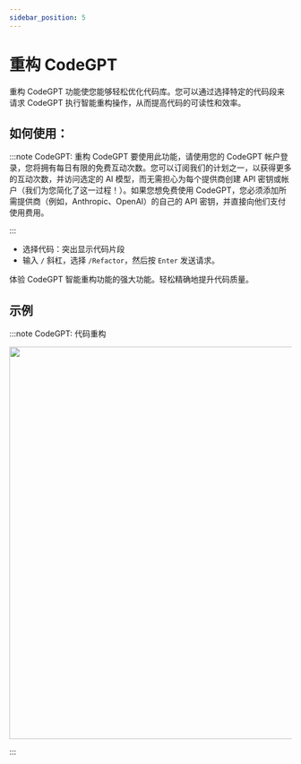 ```yaml
---
sidebar_position: 5
---
```


# 重构 CodeGPT

重构 CodeGPT 功能使您能够轻松优化代码库。您可以通过选择特定的代码段来请求 CodeGPT 执行智能重构操作，从而提高代码的可读性和效率。

## 如何使用：

:::note CodeGPT: 重构 CodeGPT
要使用此功能，请使用您的 CodeGPT 帐户登录，您将拥有每日有限的免费互动次数。您可以订阅我们的计划之一，以获得更多的互动次数，并访问选定的 AI 模型，而无需担心为每个提供商创建 API 密钥或帐户（我们为您简化了这一过程！）。如果您想免费使用 CodeGPT，您必须添加所需提供商（例如，Anthropic、OpenAI）的自己的 API 密钥，并直接向他们支付使用费用。

:::

- 选择代码：突出显示代码片段
- 输入 `/` 斜杠，选择 `/Refactor`，然后按 `Enter` 发送请求。

体验 CodeGPT 智能重构功能的强大功能。轻松精确地提升代码质量。

## 示例

:::note CodeGPT: 代码重构
<p align="center">
  <img width="950" height="700" src="https://github.com/user-attachments/assets/c2e8bb6f-c34b-43bb-80b8-0ff1c66d48cc"/>
</p>
:::